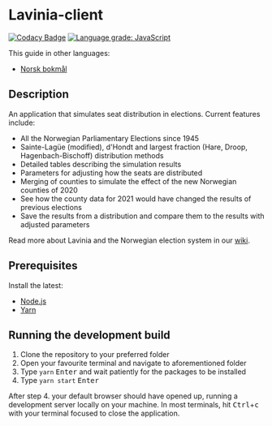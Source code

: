 # Lavinia-client

[![Codacy Badge](https://api.codacy.com/project/badge/Grade/64b563a2c5e349e2a13fcfe3c1bc1008)](https://www.codacy.com/gh/Project-Lavinia/Lavinia-client?utm_source=github.com&utm_medium=referral&utm_content=Project-Lavinia/Lavinia-client&utm_campaign=Badge_Grade) [![Language grade: JavaScript](https://img.shields.io/lgtm/grade/javascript/g/Project-Lavinia/Lavinia-client.svg?logo=lgtm&logoWidth=18)](https://lgtm.com/projects/g/Project-Lavinia/Lavinia-client/context:javascript)

This guide in other languages:

-   [Norsk bokmål](README.nob.md)

## Description

An application that simulates seat distribution in elections. Current features include:

-   All the Norwegian Parliamentary Elections since 1945
-   Sainte-Lagüe (modified), d'Hondt and largest fraction (Hare, Droop, Hagenbach-Bischoff) distribution methods
-   Detailed tables describing the simulation results
-   Parameters for adjusting how the seats are distributed
-   Merging of counties to simulate the effect of the new Norwegian counties of 2020
-   See how the county data for 2021 would have changed the results of previous elections
-   Save the results from a distribution and compare them to the results with adjusted parameters

Read more about Lavinia and the Norwegian election system in our [wiki](https://project-lavinia.github.io/).

## Prerequisites

Install the latest:

-   [Node.js](https://nodejs.org)
-   [Yarn](https://yarnpkg.com)

## Running the development build

1. Clone the repository to your preferred folder
2. Open your favourite terminal and navigate to aforementioned folder
3. Type `yarn` <kbd>Enter</kbd> and wait patiently for the packages to be installed
4. Type `yarn start` <kbd>Enter</kbd>

After step 4. your default browser should have opened up, running a development server locally on your machine. In most terminals, hit <kbd>Ctrl</kbd>+<kbd>c</kbd> with your terminal focused to close the application.
